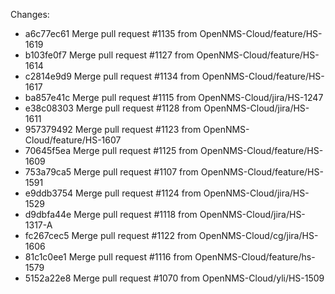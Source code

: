Changes:
* a6c77ec61 Merge pull request #1135 from OpenNMS-Cloud/feature/HS-1619
* b103fe0f7 Merge pull request #1127 from OpenNMS-Cloud/feature/HS-1614
* c2814e9d9 Merge pull request #1134 from OpenNMS-Cloud/feature/HS-1617
* ba857e41c Merge pull request #1115 from OpenNMS-Cloud/jira/HS-1247
* e38c08303 Merge pull request #1128 from OpenNMS-Cloud/jira/HS-1611
* 957379492 Merge pull request #1123 from OpenNMS-Cloud/feature/HS-1607
* 70645f5ea Merge pull request #1125 from OpenNMS-Cloud/feature/HS-1609
* 753a79ca5 Merge pull request #1107 from OpenNMS-Cloud/feature/HS-1591
* e9ddb3754 Merge pull request #1124 from OpenNMS-Cloud/jira/HS-1529
* d9dbfa44e Merge pull request #1118 from OpenNMS-Cloud/jira/HS-1317-A
* fc267cec5 Merge pull request #1122 from OpenNMS-Cloud/cg/jira/HS-1606
* 81c1c0ee1 Merge pull request #1116 from OpenNMS-Cloud/feature/hs-1579
* 5152a22e8 Merge pull request #1070 from OpenNMS-Cloud/yli/HS-1509
